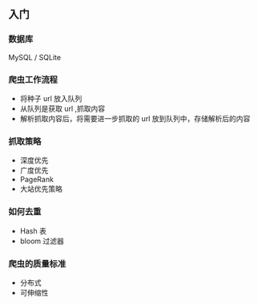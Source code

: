 ## 入门
### 数据库
MySQL / SQLite
### 爬虫工作流程
- 将种子 url 放入队列
- 从队列是获取 url ,抓取内容
- 解析抓取内容后，将需要进一步抓取的 url 放到队列中，存储解析后的内容
### 抓取策略 
- 深度优先
- 广度优先
- PageRank
- 大站优先策略
### 如何去重
- Hash 表
- bloom 过滤器
### 爬虫的质量标准
- 分布式
- 可伸缩性
